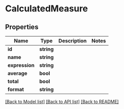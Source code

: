 # CalculatedMeasure

## Properties
Name | Type | Description | Notes
------------ | ------------- | ------------- | -------------
**id** | **string** |  | 
**name** | **string** |  | 
**expression** | **string** |  | 
**average** | **bool** |  | 
**total** | **bool** |  | 
**format** | **string** |  | 

[[Back to Model list]](../README.md#documentation-for-models) [[Back to API list]](../README.md#documentation-for-api-endpoints) [[Back to README]](../README.md)


